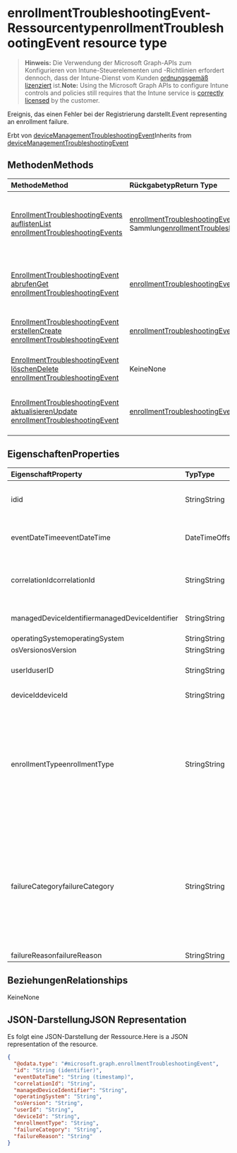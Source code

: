 # <a name="enrollmenttroubleshootingevent-resource-type"></a><span data-ttu-id="00cfa-101">enrollmentTroubleshootingEvent-Ressourcentyp</span><span class="sxs-lookup"><span data-stu-id="00cfa-101">enrollmentTroubleshootingEvent resource type</span></span>

> <span data-ttu-id="00cfa-102">**Hinweis:** Die Verwendung der Microsoft Graph-APIs zum Konfigurieren von Intune-Steuerelementen und -Richtlinien erfordert dennoch, dass der Intune-Dienst vom Kunden [ordnungsgemäß lizenziert](https://go.microsoft.com/fwlink/?linkid=839381) ist.</span><span class="sxs-lookup"><span data-stu-id="00cfa-102">**Note:** Using the Microsoft Graph APIs to configure Intune controls and policies still requires that the Intune service is [correctly licensed](https://go.microsoft.com/fwlink/?linkid=839381) by the customer.</span></span>

<span data-ttu-id="00cfa-103">Ereignis, das einen Fehler bei der Registrierung darstellt.</span><span class="sxs-lookup"><span data-stu-id="00cfa-103">Event representing an enrollment failure.</span></span>

<span data-ttu-id="00cfa-104">Erbt von [deviceManagementTroubleshootingEvent](../resources/intune_troubleshooting_devicemanagementtroubleshootingevent.md)</span><span class="sxs-lookup"><span data-stu-id="00cfa-104">Inherits from [deviceManagementTroubleshootingEvent](../resources/intune_troubleshooting_devicemanagementtroubleshootingevent.md)</span></span>

## <a name="methods"></a><span data-ttu-id="00cfa-105">Methoden</span><span class="sxs-lookup"><span data-stu-id="00cfa-105">Methods</span></span>
|<span data-ttu-id="00cfa-106">Methode</span><span class="sxs-lookup"><span data-stu-id="00cfa-106">Method</span></span>|<span data-ttu-id="00cfa-107">Rückgabetyp</span><span class="sxs-lookup"><span data-stu-id="00cfa-107">Return Type</span></span>|<span data-ttu-id="00cfa-108">Beschreibung</span><span class="sxs-lookup"><span data-stu-id="00cfa-108">Description</span></span>|
|:---|:---|:---|
|[<span data-ttu-id="00cfa-109">EnrollmentTroubleshootingEvents auflisten</span><span class="sxs-lookup"><span data-stu-id="00cfa-109">List enrollmentTroubleshootingEvents</span></span>](../api/intune_troubleshooting_enrollmenttroubleshootingevent_list.md)|<span data-ttu-id="00cfa-110">[enrollmentTroubleshootingEvent](../resources/intune_troubleshooting_enrollmenttroubleshootingevent.md)-Sammlung</span><span class="sxs-lookup"><span data-stu-id="00cfa-110">[enrollmentTroubleshootingEvent](../resources/intune_troubleshooting_enrollmenttroubleshootingevent.md) collection</span></span>|<span data-ttu-id="00cfa-111">Auflisten von Eigenschaften und Beziehungen der [enrollmentTroubleshootingEvent](../resources/intune_troubleshooting_enrollmenttroubleshootingevent.md)-Objekte.</span><span class="sxs-lookup"><span data-stu-id="00cfa-111">List properties and relationships of the [enrollmentTroubleshootingEvent](../resources/intune_troubleshooting_enrollmenttroubleshootingevent.md) objects.</span></span>|
|[<span data-ttu-id="00cfa-112">EnrollmentTroubleshootingEvent abrufen</span><span class="sxs-lookup"><span data-stu-id="00cfa-112">Get enrollmentTroubleshootingEvent</span></span>](../api/intune_troubleshooting_enrollmenttroubleshootingevent_get.md)|[<span data-ttu-id="00cfa-113">enrollmentTroubleshootingEvent</span><span class="sxs-lookup"><span data-stu-id="00cfa-113">enrollmentTroubleshootingEvent</span></span>](../resources/intune_troubleshooting_enrollmenttroubleshootingevent.md)|<span data-ttu-id="00cfa-114">Lesen von Eigenschaften und Beziehungen des [enrollmentTroubleshootingEvent](../resources/intune_troubleshooting_enrollmenttroubleshootingevent.md)-Objekts.</span><span class="sxs-lookup"><span data-stu-id="00cfa-114">Read properties and relationships of [plannerTaskDetails](../resources/intune_troubleshooting_enrollmenttroubleshootingevent.md) object.</span></span>|
|[<span data-ttu-id="00cfa-115">EnrollmentTroubleshootingEvent erstellen</span><span class="sxs-lookup"><span data-stu-id="00cfa-115">Create enrollmentTroubleshootingEvent</span></span>](../api/intune_troubleshooting_enrollmenttroubleshootingevent_create.md)|[<span data-ttu-id="00cfa-116">enrollmentTroubleshootingEvent</span><span class="sxs-lookup"><span data-stu-id="00cfa-116">enrollmentTroubleshootingEvent</span></span>](../resources/intune_troubleshooting_enrollmenttroubleshootingevent.md)|<span data-ttu-id="00cfa-117">Erstellen eines neuen [enrollmentTroubleshootingEvent](../resources/intune_troubleshooting_enrollmenttroubleshootingevent.md)-Objekts.</span><span class="sxs-lookup"><span data-stu-id="00cfa-117">Create a new [plannerBucket](../resources/intune_troubleshooting_enrollmenttroubleshootingevent.md) object.</span></span>|
|[<span data-ttu-id="00cfa-118">EnrollmentTroubleshootingEvent löschen</span><span class="sxs-lookup"><span data-stu-id="00cfa-118">Delete enrollmentTroubleshootingEvent</span></span>](../api/intune_troubleshooting_enrollmenttroubleshootingevent_delete.md)|<span data-ttu-id="00cfa-119">Keine</span><span class="sxs-lookup"><span data-stu-id="00cfa-119">None</span></span>|<span data-ttu-id="00cfa-120">Löscht ein [enrollmentTroubleshootingEvent löschen](../resources/intune_troubleshooting_enrollmenttroubleshootingevent.md)-Objekt.</span><span class="sxs-lookup"><span data-stu-id="00cfa-120">Deletes a [enrollmentTroubleshootingEvent](../resources/intune_troubleshooting_enrollmenttroubleshootingevent.md).</span></span>|
|[<span data-ttu-id="00cfa-121">EnrollmentTroubleshootingEvent aktualisieren</span><span class="sxs-lookup"><span data-stu-id="00cfa-121">Update enrollmentTroubleshootingEvent</span></span>](../api/intune_troubleshooting_enrollmenttroubleshootingevent_update.md)|[<span data-ttu-id="00cfa-122">enrollmentTroubleshootingEvent</span><span class="sxs-lookup"><span data-stu-id="00cfa-122">enrollmentTroubleshootingEvent</span></span>](../resources/intune_troubleshooting_enrollmenttroubleshootingevent.md)|<span data-ttu-id="00cfa-123">Aktualisieren der Eigenschaften eines [enrollmentTroubleshootingEvent](../resources/intune_troubleshooting_enrollmenttroubleshootingevent.md)-Objekts.</span><span class="sxs-lookup"><span data-stu-id="00cfa-123">Update the properties of a [calendar](../resources/intune_troubleshooting_enrollmenttroubleshootingevent.md) object.</span></span>|

## <a name="properties"></a><span data-ttu-id="00cfa-124">Eigenschaften</span><span class="sxs-lookup"><span data-stu-id="00cfa-124">Properties</span></span>
|<span data-ttu-id="00cfa-125">Eigenschaft</span><span class="sxs-lookup"><span data-stu-id="00cfa-125">Property</span></span>|<span data-ttu-id="00cfa-126">Typ</span><span class="sxs-lookup"><span data-stu-id="00cfa-126">Type</span></span>|<span data-ttu-id="00cfa-127">Beschreibung</span><span class="sxs-lookup"><span data-stu-id="00cfa-127">Description</span></span>|
|:---|:---|:---|
|<span data-ttu-id="00cfa-128">id</span><span class="sxs-lookup"><span data-stu-id="00cfa-128">id</span></span>|<span data-ttu-id="00cfa-129">String</span><span class="sxs-lookup"><span data-stu-id="00cfa-129">String</span></span>|<span data-ttu-id="00cfa-130">UUID für das Objekt. Geerbt von [deviceManagementTroubleshootingEvent](../resources/intune_troubleshooting_devicemanagementtroubleshootingevent.md)</span><span class="sxs-lookup"><span data-stu-id="00cfa-130">UUID for the object Inherited from [deviceManagementTroubleshootingEvent](../resources/intune_troubleshooting_devicemanagementtroubleshootingevent.md)</span></span>|
|<span data-ttu-id="00cfa-131">eventDateTime</span><span class="sxs-lookup"><span data-stu-id="00cfa-131">eventDateTime</span></span>|<span data-ttu-id="00cfa-132">DateTimeOffset</span><span class="sxs-lookup"><span data-stu-id="00cfa-132">DateTimeOffset</span></span>|<span data-ttu-id="00cfa-133">Uhrzeit, zu der das Ereignis aufgetreten ist.</span><span class="sxs-lookup"><span data-stu-id="00cfa-133">Time when the event occurred .</span></span> <span data-ttu-id="00cfa-134">Gerbt von [deviceManagementTroubleshootingEvent](../resources/intune_troubleshooting_devicemanagementtroubleshootingevent.md)</span><span class="sxs-lookup"><span data-stu-id="00cfa-134">Inherited from [deviceManagementTroubleshootingEvent](../resources/intune_troubleshooting_devicemanagementtroubleshootingevent.md)</span></span>|
|<span data-ttu-id="00cfa-135">correlationId</span><span class="sxs-lookup"><span data-stu-id="00cfa-135">correlationId</span></span>|<span data-ttu-id="00cfa-136">String</span><span class="sxs-lookup"><span data-stu-id="00cfa-136">String</span></span>|<span data-ttu-id="00cfa-137">ID, die für die Verfolgung des Fehlers in dem Dienst verwendet wurde.</span><span class="sxs-lookup"><span data-stu-id="00cfa-137">Id used for tracing the failure in the service.</span></span> <span data-ttu-id="00cfa-138">Gerbt von [deviceManagementTroubleshootingEvent](../resources/intune_troubleshooting_devicemanagementtroubleshootingevent.md)</span><span class="sxs-lookup"><span data-stu-id="00cfa-138">Inherited from [deviceManagementTroubleshootingEvent](../resources/intune_troubleshooting_devicemanagementtroubleshootingevent.md)</span></span>|
|<span data-ttu-id="00cfa-139">managedDeviceIdentifier</span><span class="sxs-lookup"><span data-stu-id="00cfa-139">managedDeviceIdentifier</span></span>|<span data-ttu-id="00cfa-140">String</span><span class="sxs-lookup"><span data-stu-id="00cfa-140">String</span></span>|<span data-ttu-id="00cfa-141">Von Intune erstellter oder erfasster Gerätebezeichner</span><span class="sxs-lookup"><span data-stu-id="00cfa-141">Device identifier created or collected by Intune.</span></span>|
|<span data-ttu-id="00cfa-142">operatingSystem</span><span class="sxs-lookup"><span data-stu-id="00cfa-142">operatingSystem</span></span>|<span data-ttu-id="00cfa-143">String</span><span class="sxs-lookup"><span data-stu-id="00cfa-143">String</span></span>|<span data-ttu-id="00cfa-144">Betriebssystem</span><span class="sxs-lookup"><span data-stu-id="00cfa-144">Operating system</span></span>|
|<span data-ttu-id="00cfa-145">osVersion</span><span class="sxs-lookup"><span data-stu-id="00cfa-145">osVersion</span></span>|<span data-ttu-id="00cfa-146">String</span><span class="sxs-lookup"><span data-stu-id="00cfa-146">String</span></span>|<span data-ttu-id="00cfa-147">Betriebssystemversion</span><span class="sxs-lookup"><span data-stu-id="00cfa-147">OS Version.</span></span>|
|<span data-ttu-id="00cfa-148">userId</span><span class="sxs-lookup"><span data-stu-id="00cfa-148">userID</span></span>|<span data-ttu-id="00cfa-149">String</span><span class="sxs-lookup"><span data-stu-id="00cfa-149">String</span></span>|<span data-ttu-id="00cfa-150">Bezeichner für den Benutzer, der versucht hat, das Gerät zu registrieren.</span><span class="sxs-lookup"><span data-stu-id="00cfa-150">Identifier for the user that tried to enroll the device.</span></span>|
|<span data-ttu-id="00cfa-151">deviceId</span><span class="sxs-lookup"><span data-stu-id="00cfa-151">deviceId</span></span>|<span data-ttu-id="00cfa-152">String</span><span class="sxs-lookup"><span data-stu-id="00cfa-152">String</span></span>|<span data-ttu-id="00cfa-153">Azure AD-Gerätebezeichner</span><span class="sxs-lookup"><span data-stu-id="00cfa-153">Azure AD device identifier.</span></span>|
|<span data-ttu-id="00cfa-154">enrollmentType</span><span class="sxs-lookup"><span data-stu-id="00cfa-154">enrollmentType</span></span>|<span data-ttu-id="00cfa-155">String</span><span class="sxs-lookup"><span data-stu-id="00cfa-155">String</span></span>|<span data-ttu-id="00cfa-156">Typ der Registrierung.</span><span class="sxs-lookup"><span data-stu-id="00cfa-156">Type of the enrollment.</span></span> <span data-ttu-id="00cfa-157">Mögliche Werte: `unknown`, `userEnrollment`, `deviceEnrollmentManager`, `appleBulkWithUser`, `appleBulkWithoutUser`, `windowsAzureADJoin`, `windowsBulkUserless`, `windowsAutoEnrollment`, `windowsBulkAzureDomainJoin`, `windowsCoManagement`.</span><span class="sxs-lookup"><span data-stu-id="00cfa-157">Possible values are: `unknown`, `userEnrollment`, `deviceEnrollmentManager`, `appleBulkWithUser`, `appleBulkWithoutUser`, `windowsAzureADJoin`, `windowsBulkUserless`, `windowsAutoEnrollment`, `windowsBulkAzureDomainJoin`, `windowsCoManagement`.</span></span>|
|<span data-ttu-id="00cfa-158">failureCategory</span><span class="sxs-lookup"><span data-stu-id="00cfa-158">failureCategory</span></span>|<span data-ttu-id="00cfa-159">String</span><span class="sxs-lookup"><span data-stu-id="00cfa-159">String</span></span>|<span data-ttu-id="00cfa-160">Allgemeine Fehlerkategorie.</span><span class="sxs-lookup"><span data-stu-id="00cfa-160">Highlevel failure category.</span></span> <span data-ttu-id="00cfa-161">Mögliche Werte: `unknown`, `authentication`, `authorization`, `accountValidation`, `userValidation`, `deviceNotSupported`, `inMaintenance`, `badRequest`, `featureNotSupported`, `enrollmentRestrictionsEnforced`, `clientDisconnected`.</span><span class="sxs-lookup"><span data-stu-id="00cfa-161">Possible values are: `unknown`, `authentication`, `authorization`, `accountValidation`, `userValidation`, `deviceNotSupported`, `inMaintenance`, `badRequest`, `featureNotSupported`, `enrollmentRestrictionsEnforced`, `clientDisconnected`.</span></span>|
|<span data-ttu-id="00cfa-162">failureReason</span><span class="sxs-lookup"><span data-stu-id="00cfa-162">failureReason</span></span>|<span data-ttu-id="00cfa-163">String</span><span class="sxs-lookup"><span data-stu-id="00cfa-163">String</span></span>|<span data-ttu-id="00cfa-164">Detaillierte Fehlerursache</span><span class="sxs-lookup"><span data-stu-id="00cfa-164">Detailed failure reason.</span></span>|

## <a name="relationships"></a><span data-ttu-id="00cfa-165">Beziehungen</span><span class="sxs-lookup"><span data-stu-id="00cfa-165">Relationships</span></span>
<span data-ttu-id="00cfa-166">Keine</span><span class="sxs-lookup"><span data-stu-id="00cfa-166">None</span></span>
## <a name="json-representation"></a><span data-ttu-id="00cfa-167">JSON-Darstellung</span><span class="sxs-lookup"><span data-stu-id="00cfa-167">JSON Representation</span></span>
<span data-ttu-id="00cfa-168">Es folgt eine JSON-Darstellung der Ressource.</span><span class="sxs-lookup"><span data-stu-id="00cfa-168">Here is a JSON representation of the resource.</span></span>
<!-- {
  "blockType": "resource",
  "keyProperty": "id",
  "@odata.type": "microsoft.graph.enrollmentTroubleshootingEvent"
}
-->
``` json
{
  "@odata.type": "#microsoft.graph.enrollmentTroubleshootingEvent",
  "id": "String (identifier)",
  "eventDateTime": "String (timestamp)",
  "correlationId": "String",
  "managedDeviceIdentifier": "String",
  "operatingSystem": "String",
  "osVersion": "String",
  "userId": "String",
  "deviceId": "String",
  "enrollmentType": "String",
  "failureCategory": "String",
  "failureReason": "String"
}
```



